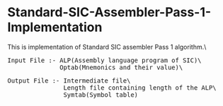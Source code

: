 # Standard-SIC-Assembler-Pass-1-Implementation
This is implementation of Standard SIC assembler Pass 1 algorithm.\
<pre>
Input File :- ALP(Assembly language program of SIC)\
              Optab(Mnemonics and their value)\
</pre>
<pre>
Output File :- Intermediate file\
               Length file containing length of the ALP\
               Symtab(Symbol table)
</pre>
